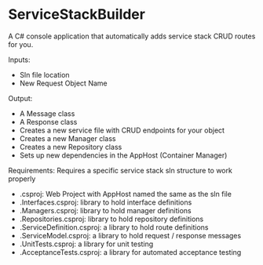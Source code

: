 # ServiceStackBuilder

A C# console application that automatically adds service stack CRUD routes for you.

Inputs:
- Sln file location
- New Request Object Name

Output:
- A Message class
- A Response class
- Creates a new service file with CRUD endpoints for your object
- Creates a new Manager class
- Creates a new Repository class
- Sets up new dependencies in the AppHost (Container Manager)

Requirements:
Requires a specific service stack sln structure to work properly

- <slnName>.csproj: Web Project with AppHost named the same as the sln file
- <slnName>.Interfaces.csproj: library to hold interface definitions
- <slnName>.Managers.csproj: library to hold manager definitions
- <slnName>.Repositories.csproj: library to hold repository definitions
- <slnName>.ServiceDefinition.csproj: a library to hold route definitions
- <slnName>.ServiceModel.csproj: a library to hold request / response messages
- <slnName>.UnitTests.csproj: a library for unit testing
- <slnName>.AcceptanceTests.csproj: a library for automated acceptance testing

